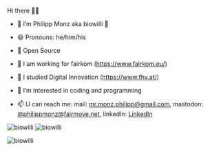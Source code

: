 Hi there 👋🌞

- 🍉 I’m Philipp Monz aka biowilli 🍉
- 😄 Pronouns: he/him/his
- 💞️ Open Source
- 🏢 I am working for fairkom (https://www.fairkom.eu/)
- 📐 I studied Digital Innovation (https://www.fhv.at/)
- 👀 I’m interested in coding and programming

- 📫 U can reach me: 
mail: mr.monz.philipp@gmail.com, mastodon: [@philippmonz@fairmove.net](https://fairmove.net/@philippmonz), linkedIn: [LinkedIn](https://at.linkedin.com/in/philipp-monz-8a281a16b)

<p>
<img src="https://github-readme-stats-git-masterrstaa-rickstaa.vercel.app/api?username=biowilli&show_icons=true&theme=dracula&locale=en" alt="biowilli" />
<img src="https://github-readme-stats-git-masterrstaa-rickstaa.vercel.app/api/top-langs?username=simwai&show_icons=true&theme=dracula&locale=en&layout=compact" alt="biowilli" />
</p>
<p align="left"> <img src="https://komarev.com/ghpvc/?username=biowilli&label=Profile%20Views&color=a36fe2&style=plastic" alt="biowilli" /> </p>

